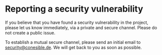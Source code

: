 # Reporting a security vulnerability

If you believe that you have found a security vulnerability in the project, please let us know immediately, via a private and secure channel. Please do not create a public issue. 

To establish a mutual secure channel, please send an initial email to [security@conesible.de](mailto:security@conesible.de). We will get back to you as soon as possible.